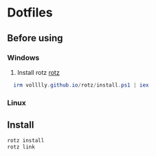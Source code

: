 # Dotfiles

## Before using

### Windows

1. Install rotz [rotz](https://volllly.github.io/rotz/docs/getting-started#scoop)
  ```powershell
    irm volllly.github.io/rotz/install.ps1 | iex
  ```

### Linux


## Install

```bash
rotz install
rotz link
```